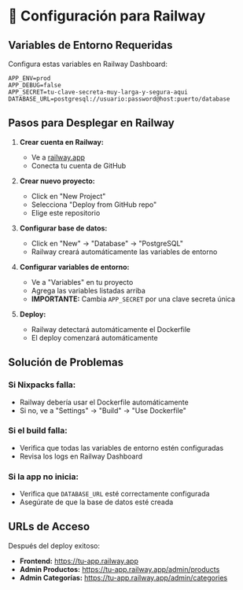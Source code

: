 # 🚂 Configuración para Railway

## Variables de Entorno Requeridas

Configura estas variables en Railway Dashboard:

```
APP_ENV=prod
APP_DEBUG=false
APP_SECRET=tu-clave-secreta-muy-larga-y-segura-aqui
DATABASE_URL=postgresql://usuario:password@host:puerto/database
```

## Pasos para Desplegar en Railway

1. **Crear cuenta en Railway:**
   - Ve a [railway.app](https://railway.app)
   - Conecta tu cuenta de GitHub

2. **Crear nuevo proyecto:**
   - Click en "New Project"
   - Selecciona "Deploy from GitHub repo"
   - Elige este repositorio

3. **Configurar base de datos:**
   - Click en "New" → "Database" → "PostgreSQL"
   - Railway creará automáticamente las variables de entorno

4. **Configurar variables de entorno:**
   - Ve a "Variables" en tu proyecto
   - Agrega las variables listadas arriba
   - **IMPORTANTE:** Cambia `APP_SECRET` por una clave secreta única

5. **Deploy:**
   - Railway detectará automáticamente el Dockerfile
   - El deploy comenzará automáticamente

## Solución de Problemas

### Si Nixpacks falla:
- Railway debería usar el Dockerfile automáticamente
- Si no, ve a "Settings" → "Build" → "Use Dockerfile"

### Si el build falla:
- Verifica que todas las variables de entorno estén configuradas
- Revisa los logs en Railway Dashboard

### Si la app no inicia:
- Verifica que `DATABASE_URL` esté correctamente configurada
- Asegúrate de que la base de datos esté creada

## URLs de Acceso

Después del deploy exitoso:
- **Frontend:** https://tu-app.railway.app
- **Admin Productos:** https://tu-app.railway.app/admin/products
- **Admin Categorías:** https://tu-app.railway.app/admin/categories